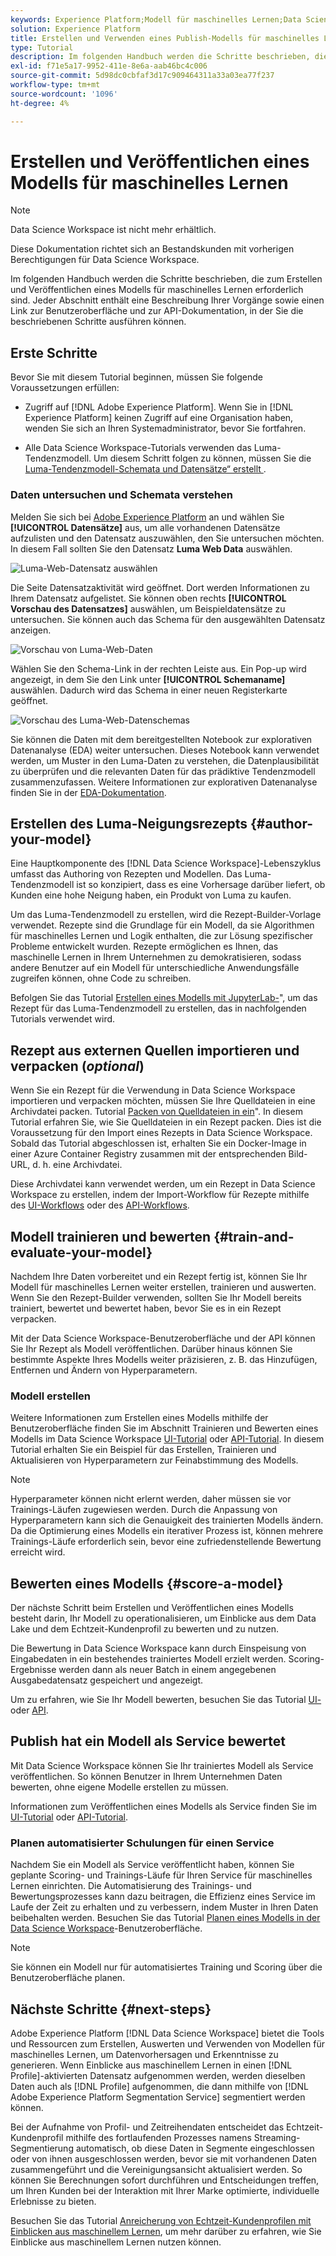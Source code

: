```yaml
---
keywords: Experience Platform;Modell für maschinelles Lernen;Data Science Workspace;beliebte Themen;Erstellen und Veröffentlichen eines Modells
solution: Experience Platform
title: Erstellen und Verwenden eines Publish-Modells für maschinelles Lernen
type: Tutorial
description: Im folgenden Handbuch werden die Schritte beschrieben, die zum Erstellen und Veröffentlichen eines Modells für maschinelles Lernen erforderlich sind.
exl-id: f71e5a17-9952-411e-8e6a-aab46bc4c006
source-git-commit: 5d98dc0cbfaf3d17c909464311a33a03ea77f237
workflow-type: tm+mt
source-wordcount: '1096'
ht-degree: 4%

---
```



# Erstellen und Veröffentlichen eines Modells für maschinelles Lernen

>[!NOTE]
>
>Data Science Workspace ist nicht mehr erhältlich.
>
>Diese Dokumentation richtet sich an Bestandskunden mit vorherigen Berechtigungen für Data Science Workspace.

Im folgenden Handbuch werden die Schritte beschrieben, die zum Erstellen und Veröffentlichen eines Modells für maschinelles Lernen erforderlich sind. Jeder Abschnitt enthält eine Beschreibung Ihrer Vorgänge sowie einen Link zur Benutzeroberfläche und zur API-Dokumentation, in der Sie die beschriebenen Schritte ausführen können.

## Erste Schritte

Bevor Sie mit diesem Tutorial beginnen, müssen Sie folgende Voraussetzungen erfüllen:

- Zugriff auf [!DNL Adobe Experience Platform]. Wenn Sie in [!DNL Experience Platform] keinen Zugriff auf eine Organisation haben, wenden Sie sich an Ihren Systemadministrator, bevor Sie fortfahren.

- Alle Data Science Workspace-Tutorials verwenden das Luma-Tendenzmodell. Um diesem Schritt folgen zu können, müssen Sie die [Luma-Tendenzmodell-Schemata und Datensätze“ erstellt &#x200B;](./create-luma-data.md).

### Daten untersuchen und Schemata verstehen

Melden Sie sich bei [Adobe Experience Platform](https://platform.adobe.com/) an und wählen Sie **[!UICONTROL Datensätze]** aus, um alle vorhandenen Datensätze aufzulisten und den Datensatz auszuwählen, den Sie untersuchen möchten. In diesem Fall sollten Sie den Datensatz **Luma Web Data** auswählen.

![Luma-Web-Datensatz auswählen](../images/models-recipes/model-walkthrough/luma-dataset.png)

Die Seite Datensatzaktivität wird geöffnet. Dort werden Informationen zu Ihrem Datensatz aufgelistet. Sie können oben rechts **[!UICONTROL Vorschau des Datensatzes]** auswählen, um Beispieldatensätze zu untersuchen. Sie können auch das Schema für den ausgewählten Datensatz anzeigen.

![Vorschau von Luma-Web-Daten](../images/models-recipes/model-walkthrough/preview-dataset.png)

Wählen Sie den Schema-Link in der rechten Leiste aus. Ein Pop-up wird angezeigt, in dem Sie den Link unter **[!UICONTROL Schemaname]** auswählen. Dadurch wird das Schema in einer neuen Registerkarte geöffnet.

![Vorschau des Luma-Web-Datenschemas](../images/models-recipes/model-walkthrough/preview-schema.png)

Sie können die Daten mit dem bereitgestellten Notebook zur explorativen Datenanalyse (EDA) weiter untersuchen. Dieses Notebook kann verwendet werden, um Muster in den Luma-Daten zu verstehen, die Datenplausibilität zu überprüfen und die relevanten Daten für das prädiktive Tendenzmodell zusammenzufassen. Weitere Informationen zur explorativen Datenanalyse finden Sie in der [EDA-Dokumentation](../jupyterlab/eda-notebook.md).

## Erstellen des Luma-Neigungsrezepts {#author-your-model}

Eine Hauptkomponente des [!DNL Data Science Workspace]-Lebenszyklus umfasst das Authoring von Rezepten und Modellen. Das Luma-Tendenzmodell ist so konzipiert, dass es eine Vorhersage darüber liefert, ob Kunden eine hohe Neigung haben, ein Produkt von Luma zu kaufen.

Um das Luma-Tendenzmodell zu erstellen, wird die Rezept-Builder-Vorlage verwendet. Rezepte sind die Grundlage für ein Modell, da sie Algorithmen für maschinelles Lernen und Logik enthalten, die zur Lösung spezifischer Probleme entwickelt wurden. Rezepte ermöglichen es Ihnen, das maschinelle Lernen in Ihrem Unternehmen zu demokratisieren, sodass andere Benutzer auf ein Modell für unterschiedliche Anwendungsfälle zugreifen können, ohne Code zu schreiben.

Befolgen Sie das Tutorial [Erstellen eines Modells mit JupyterLab-](../jupyterlab/create-a-model.md)&quot;, um das Rezept für das Luma-Tendenzmodell zu erstellen, das in nachfolgenden Tutorials verwendet wird.

## Rezept aus externen Quellen importieren und verpacken (*optional*)

Wenn Sie ein Rezept für die Verwendung in Data Science Workspace importieren und verpacken möchten, müssen Sie Ihre Quelldateien in eine Archivdatei packen. Tutorial [Packen von Quelldateien in ein &#x200B;](./package-source-files-recipe.md)&quot;. In diesem Tutorial erfahren Sie, wie Sie Quelldateien in ein Rezept packen. Dies ist die Voraussetzung für den Import eines Rezepts in Data Science Workspace. Sobald das Tutorial abgeschlossen ist, erhalten Sie ein Docker-Image in einer Azure Container Registry zusammen mit der entsprechenden Bild-URL, d. h. eine Archivdatei.

Diese Archivdatei kann verwendet werden, um ein Rezept in Data Science Workspace zu erstellen, indem der Import-Workflow für Rezepte mithilfe des [UI-Workflows](./import-packaged-recipe-ui.md) oder des [API-Workflows](./import-packaged-recipe-api.md).

## Modell trainieren und bewerten {#train-and-evaluate-your-model}

Nachdem Ihre Daten vorbereitet und ein Rezept fertig ist, können Sie Ihr Modell für maschinelles Lernen weiter erstellen, trainieren und auswerten. Wenn Sie den Rezept-Builder verwenden, sollten Sie Ihr Modell bereits trainiert, bewertet und bewertet haben, bevor Sie es in ein Rezept verpacken.

Mit der Data Science Workspace-Benutzeroberfläche und der API können Sie Ihr Rezept als Modell veröffentlichen. Darüber hinaus können Sie bestimmte Aspekte Ihres Modells weiter präzisieren, z. B. das Hinzufügen, Entfernen und Ändern von Hyperparametern.

### Modell erstellen

Weitere Informationen zum Erstellen eines Modells mithilfe der Benutzeroberfläche finden Sie im Abschnitt Trainieren und Bewerten eines Modells im Data Science Workspace [UI-Tutorial](./train-evaluate-model-ui.md) oder [API-Tutorial](./train-evaluate-model-api.md). In diesem Tutorial erhalten Sie ein Beispiel für das Erstellen, Trainieren und Aktualisieren von Hyperparametern zur Feinabstimmung des Modells.

>[!NOTE]
>
> Hyperparameter können nicht erlernt werden, daher müssen sie vor Trainings-Läufen zugewiesen werden. Durch die Anpassung von Hyperparametern kann sich die Genauigkeit des trainierten Modells ändern. Da die Optimierung eines Modells ein iterativer Prozess ist, können mehrere Trainings-Läufe erforderlich sein, bevor eine zufriedenstellende Bewertung erreicht wird.

## Bewerten eines Modells {#score-a-model}

Der nächste Schritt beim Erstellen und Veröffentlichen eines Modells besteht darin, Ihr Modell zu operationalisieren, um Einblicke aus dem Data Lake und dem Echtzeit-Kundenprofil zu bewerten und zu nutzen.

Die Bewertung in Data Science Workspace kann durch Einspeisung von Eingabedaten in ein bestehendes trainiertes Modell erzielt werden. Scoring-Ergebnisse werden dann als neuer Batch in einem angegebenen Ausgabedatensatz gespeichert und angezeigt.

Um zu erfahren, wie Sie Ihr Modell bewerten, besuchen Sie das Tutorial [UI-](./score-model-ui.md) oder [API](./score-model-api.md).

## Publish hat ein Modell als Service bewertet

Mit Data Science Workspace können Sie Ihr trainiertes Modell als Service veröffentlichen. So können Benutzer in Ihrem Unternehmen Daten bewerten, ohne eigene Modelle erstellen zu müssen.

Informationen zum Veröffentlichen eines Modells als Service finden Sie im [UI-Tutorial](./publish-model-service-ui.md) oder [API-Tutorial](./publish-model-service-api.md).

### Planen automatisierter Schulungen für einen Service

Nachdem Sie ein Modell als Service veröffentlicht haben, können Sie geplante Scoring- und Trainings-Läufe für Ihren Service für maschinelles Lernen einrichten. Die Automatisierung des Trainings- und Bewertungsprozesses kann dazu beitragen, die Effizienz eines Service im Laufe der Zeit zu erhalten und zu verbessern, indem Muster in Ihren Daten beibehalten werden. Besuchen Sie das Tutorial [Planen eines Modells in der Data Science Workspace](./schedule-models-ui.md)-Benutzeroberfläche.

>[!NOTE]
>
> Sie können ein Modell nur für automatisiertes Training und Scoring über die Benutzeroberfläche planen.

## Nächste Schritte {#next-steps}

Adobe Experience Platform [!DNL Data Science Workspace] bietet die Tools und Ressourcen zum Erstellen, Auswerten und Verwenden von Modellen für maschinelles Lernen, um Datenvorhersagen und Erkenntnisse zu generieren. Wenn Einblicke aus maschinellem Lernen in einen [!DNL Profile]-aktivierten Datensatz aufgenommen werden, werden dieselben Daten auch als [!DNL Profile] aufgenommen, die dann mithilfe von [!DNL Adobe Experience Platform Segmentation Service] segmentiert werden können.

Bei der Aufnahme von Profil- und Zeitreihendaten entscheidet das Echtzeit-Kundenprofil mithilfe des fortlaufenden Prozesses namens Streaming-Segmentierung automatisch, ob diese Daten in Segmente eingeschlossen oder von ihnen ausgeschlossen werden, bevor sie mit vorhandenen Daten zusammengeführt und die Vereinigungsansicht aktualisiert werden. So können Sie Berechnungen sofort durchführen und Entscheidungen treffen, um Ihren Kunden bei der Interaktion mit Ihrer Marke optimierte, individuelle Erlebnisse zu bieten.

Besuchen Sie das Tutorial [Anreicherung von Echtzeit-Kundenprofilen mit Einblicken aus maschinellem Lernen](./enrich-profile.md), um mehr darüber zu erfahren, wie Sie Einblicke aus maschinellem Lernen nutzen können.
